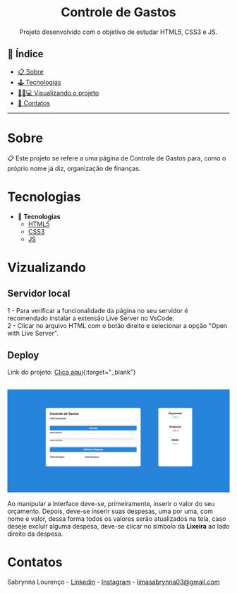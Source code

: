 <h1 align="center"> Controle de Gastos </h1>
<p align="center"> Projeto desenvolvido com o objetivo de estudar HTML5, CSS3 e JS. </p>

## 📕 Índice

- [📋 Sobre](#Sobre)
- [🕹 Tecnologias](#Tecnologias)
- [👩🏻💻 Visualizando o projeto](#Visualizando)
- [📲 Contatos](#Contatos)

<hr>


# Sobre

<p align="left"> 📋 Este projeto se refere a uma página de Controle de Gastos para, como o próprio nome já diz, organização de finanças.</p>

# Tecnologias

- 🧩 **Tecnologias**
  - [HTML5](https://developer.mozilla.org/pt-BR/docs/Web/HTML)
  - [CSS3](https://developer.mozilla.org/pt-BR/docs/Web/CSS)
  - [JS](https://developer.mozilla.org/pt-BR/docs/Web/JavaScript)

# Vizualizando

## Servidor local

  1 - Para verificar a funcionalidade da página no seu servidor é recomendado instalar a extensão Live Server no VsCode. <br> 2 - Clicar no arquivo HTML com o botão direito e selecionar a opção "Open with Live Server".

## Deploy 

Link do projeto: [Clica aqui](https://meucontroledegastos.netlify.app/){:target="_blank"}

<br>

<img src='./img/interface.png'>

Ao manipular a interface deve-se, primeiramente, inserir o valor do seu orçamento. Depois, deve-se inserir suas despesas, uma por uma, com nome e valor, dessa forma todos os valores serão atualizados na tela, caso deseje excluir alguma despesa, deve-se clicar no símbolo da <b>Lixeira</b> ao lado direito da despesa.

# Contatos

Sabrynna Lourenço - [Linkedin](https://www.linkedin.com/in/sabrynna-lourenco/) - [Instagram](https://www.instagram.com/sabrynna.ln/) - limasabrynna03@gmail.com